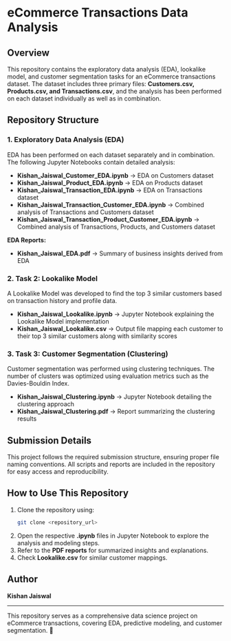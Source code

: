 # eCommerce Transactions Data Analysis

## Overview
This repository contains the exploratory data analysis (EDA), lookalike model, and customer segmentation tasks for an eCommerce transactions dataset. The dataset includes three primary files: **Customers.csv, Products.csv, and Transactions.csv**, and the analysis has been performed on each dataset individually as well as in combination.

## Repository Structure
### 1. **Exploratory Data Analysis (EDA)**
EDA has been performed on each dataset separately and in combination. The following Jupyter Notebooks contain detailed analysis:

- **Kishan_Jaiswal_Customer_EDA.ipynb** → EDA on Customers dataset
- **Kishan_Jaiswal_Product_EDA.ipynb** → EDA on Products dataset
- **Kishan_Jaiswal_Transaction_EDA.ipynb** → EDA on Transactions dataset
- **Kishan_Jaiswal_Transaction_Customer_EDA.ipynb** → Combined analysis of Transactions and Customers dataset
- **Kishan_Jaiswal_Transaction_Product_Customer_EDA.ipynb** → Combined analysis of Transactions, Products, and Customers dataset

**EDA Reports:**
- **Kishan_Jaiswal_EDA.pdf** → Summary of business insights derived from EDA

### 2. **Task 2: Lookalike Model**
A Lookalike Model was developed to find the top 3 similar customers based on transaction history and profile data. 

- **Kishan_Jaiswal_Lookalike.ipynb** → Jupyter Notebook explaining the Lookalike Model implementation
- **Kishan_Jaiswal_Lookalike.csv** → Output file mapping each customer to their top 3 similar customers along with similarity scores

### 3. **Task 3: Customer Segmentation (Clustering)**
Customer segmentation was performed using clustering techniques. The number of clusters was optimized using evaluation metrics such as the Davies-Bouldin Index.

- **Kishan_Jaiswal_Clustering.ipynb** → Jupyter Notebook detailing the clustering approach
- **Kishan_Jaiswal_Clustering.pdf** → Report summarizing the clustering results

## Submission Details
This project follows the required submission structure, ensuring proper file naming conventions. All scripts and reports are included in the repository for easy access and reproducibility.

## How to Use This Repository
1. Clone the repository using:
   ```bash
   git clone <repository_url>
   ```
2. Open the respective **.ipynb** files in Jupyter Notebook to explore the analysis and modeling steps.
3. Refer to the **PDF reports** for summarized insights and explanations.
4. Check **Lookalike.csv** for similar customer mappings.

## Author
**Kishan Jaiswal**

---
This repository serves as a comprehensive data science project on eCommerce transactions, covering EDA, predictive modeling, and customer segmentation. 🚀
